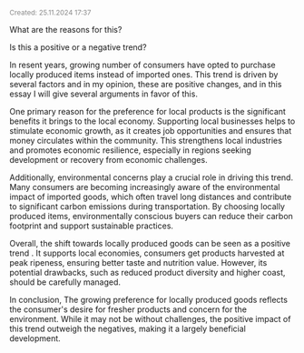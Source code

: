 <span style="font-size:12px; color:#888888;">Created: 25.11.2024 17:37</span>

What are the reasons for this?

Is this a positive or a negative trend?

In resent years, growing number of consumers have opted to purchase locally produced items instead of imported ones. This trend is driven by several factors and in my opinion, these are positive changes, and in this essay I will give several arguments in favor of this.

One primary reason for the preference for local products is the significant benefits it brings to the local economy. Supporting local businesses helps to stimulate economic growth, as it creates job opportunities and ensures that money circulates within the community. This strengthens local industries and promotes economic resilience, especially in regions seeking development or recovery from economic challenges.

Additionally, environmental concerns play a crucial role in driving this trend. Many consumers are becoming increasingly aware of the environmental impact of imported goods, which often travel long distances and contribute to significant carbon emissions during transportation. By choosing locally produced items, environmentally conscious buyers can reduce their carbon footprint and support sustainable practices. 

Overall, the shift towards locally produced goods can be seen as a positive trend . It supports local economies, consumers get products harvested at peak ripeness, ensuring  better taste and nutrition value. However, its potential drawbacks, such as reduced product diversity and higher coast, should be carefully managed.

In conclusion, The growing preference for locally produced goods reflects the consumer's desire for fresher products and concern for the environment. While it may not be without challenges, the positive impact of this trend outweigh the negatives, making it a largely beneficial development.
